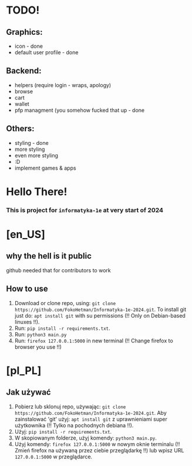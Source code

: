 # TODO!
## Graphics:
* icon  - done
* default user profile - done
## Backend:
* helpers (require login - wraps, apology)
* browse
* cart
* wallet
* pfp managment (you somehow fucked that up - done
## Others:
* styling - done
* more styling
* even more styling
* :D
* implement games & apps







# Hello There!
### This is project for `informatyka-1e` at very start of 2024

# [en_US]
## why the hell is it public
github needed that for contributors to work
## How to use

1. Download or clone repo, using: ```git clone https://github.com/FokoHetman/Informatyka-1e-2024.git```. To install git just do: ```apt install git``` with su permissions (!! Only on Debian-based linuxes !!).
2. Run: ```pip install -r requirements.txt```.
3. Run: ```python3 main.py```
4. Run: ```firefox 127.0.0.1:5000``` in new terminal (!! Change firefox to browser you use !!)

# [pl_PL]
## Jak używać

1. Pobierz lub sklonuj repo, używając: ```git clone https://github.com/FokoHetman/Informatyka-1e-2024.git```. Aby zainstalować 'git' użyj: ```apt install git``` z uprawnieniami super użytkownika (!! Tylko na pochodnych debiana !!).
2. Użyj: ```pip install -r requirements.txt```.
3. W skopiowanym folderze, użyj komendy: ```python3 main.py```.
4. Użyj komendy: ```firefox 127.0.0.1:5000``` w nowym oknie terminalu (!! Zmień firefox na używaną przez ciebie przeglądarkę !!) lub wpisz URL `127.0.0.1:5000` w przeglądarce.
